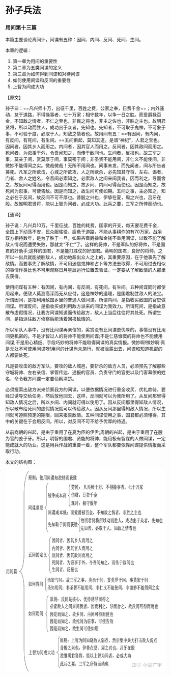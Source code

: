 # 孙子兵法

### 用间第十三篇

本篇主要谈论离间计，间谍有五种：因间、内间、反间、死间、生间。

本章的逻辑：

1. 第一章为用间的重要性
2. 第二章为五类间谍的定义
3. 第三章为如何得到间谍和对待间谍
4. 如何使用间谍和反间的重要性
5. 上智为间成大功



【原文】

​		孙子曰：==凡兴师十万，出征千里，百姓之费，公家之奉，日费千金==；内外骚动，怠于道路，不得操事者，七十万家；相守数年，以争一日之胜。而爱爵禄百金，不知敌之情者，不仁之至也，非民之将也，非主之佐也，非胜之主也。故明君贤将，所以动而胜人，成功出于众者，先知也。先知者，不可取于鬼神，不可象于事，不可验于度，必取于人，知敌之情者也。
​		故用间有五：==有因间，有内间，有反间，有死间，有生间。==五间俱起，莫知其道，是谓“神纪”，人君之宝也。因间者，因其乡人而用之。内间者，因其官人而用之。反间者，因其敌间而用之。死间者，为诳事于外，令吾闻知之，而传于敌间也。生间者，反报也。
​		故三军之事，莫亲于间，赏莫厚于间，事莫密于间；非圣贤不能用间，非仁义不能使间，非微妙不能得间之实。微哉微哉！无所不用间也。间事未发，而先闻者，间与所告者兼死。凡军之所欲击，心城之所欲攻，人之所欲杀，必先知其守将、左右、谒者、门者、舍人之姓名，令吾间必索知之。
​		必索敌人之间来间我者，因而利之，导而舍之，故反间可得而用也。因是而知之，故乡间、内间可得而使也。因是而知之，故死间为诳事，可使告敌。因是而知之，故生间可使如期。五间之事，主必知之，知之必在于反间，故反间不可不厚也。
​		昔殷之兴也，伊挚在夏，周之兴也，吕牙在殷。故惟明君贤将，能以上智为间者，必成大功。此兵之要，三军之所悖而动也。

【通译】

​		孙子说：凡兴兵10万，千里征战，百姓的耗费，国家的开支，每天要花费千金，全国上下动荡不安，民众服徭役，疲惫于道路，不能从事耕作的有70万家。[战争](http://www.guoxuemeng.com/gushici/zhanzhengshi/)双方相持数年，是为了胜于一旦，如果吝啬爵禄和金钱不重用间谍，以致不能了解敌人情况而遭受失败，那就太“不仁”了。这样的将帅，不是军队的好将帅，不是国君的好助手;这样的国君，不是能打胜仗的好国君。英明的国君，良好的将帅，之所以一出兵就能战胜敌人，成功地超出众人之上的，其重要原因，在于他事先了解敌情。而要事先了解敌情，不可用迷信鬼神和占卜等方法去取得，不可用过去相似的事情作类比也不可用观察日月星辰运行位置去验证，一定要从了解敌情的人那里去获得。

​		使用间谍有五种：有因间，有内间，有反间，有死间，有生间。五种间谍同时都使用起来，便敌人莫测高深而无从应付，这是神妙的道理，是国君制胜敌人的法宝。所谓因间，是指利用敌国乡里的普通人做间谍。所谓内间，是指收买敌国的官吏做间谍。所谓反间，是指收买或利用敌方派来的间谍为我效力。所谓死间，是指故意散布虚假情况，让我方间谍知道而传给敌方，敌人上当后往往将其处死。所谓生间，是指派往敌方侦察后能活着回报敌情的。

​		所以军队人事中，没有比间谍再亲信的，奖赏没有比间谍更优厚的，事情没有比用间更机密的。不是才智过人的将帅不能使用间谍;不是仁慈慷慨的将帅也不能使用间谍;不是用心精细、手段巧妙的将帅不能取得间谍的真实情报。微妙啊!微妙啊!真是无处不可使用问谍呀!用间的计谋尚未施行，就被泄露出去，间谍和知道机密的人都要处死。

​		凡是要攻击的敌方军队，要攻的敌人城邑，要斩杀的敌方人员，必须预先了解那些守城将帅、左右亲信、掌管传达、通报的官员、负责守门的官吏以及门客幕僚的姓名，命令我方间谍一定要侦察清楚。

​		必须搜索出敌方派来侦察我方的间谍，以便依据情况进行重金收买、优礼款待，要经过诱导交给任务，然后放他回去，这样，反间就可以为我所用了。从反间那里得知敌人情况之后，所以乡间、内间就可得以使用了。因从反间那里得知敌人情况，所以散布给死间的虚假情况就可以传给敌人。因从反间那里得知敌人情况，所以生间就可遵照预定的期限，回来报告敌情。五种间谍使用之事，国君都必须懂得，其中的关键在于会用反间。所以，对反间不可不给予优厚的待遇。

​		从前商朝的兴起，是由于重用了在夏为臣的伊尹;周朝的兴起，是由于重用了在殷为官的姜子牙。所以，明智的国君、贤能的将帅，能用极有智谋的人做间谍，一定能成就大的功业。这是用兵作战的重要一着，整个军队都要依靠间谍提供情报而采取行动。





本文的结构图：

![img](用间第十三.assets/v2-bae32fd52301a6c9f59aced5154172dd_1440w.jpg)